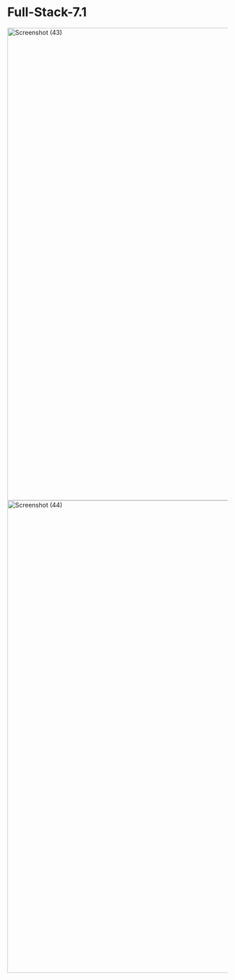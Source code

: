 # Full-Stack-7.1
<img width="1920" height="1080" alt="Screenshot (43)" src="https://github.com/user-attachments/assets/e40d8ab3-690b-4b35-b3ca-0b6d596ffd9b" />
<img width="1920" height="1080" alt="Screenshot (44)" src="https://github.com/user-attachments/assets/17a5d9cb-82d3-412c-acdd-996c4a41c8e7" />
